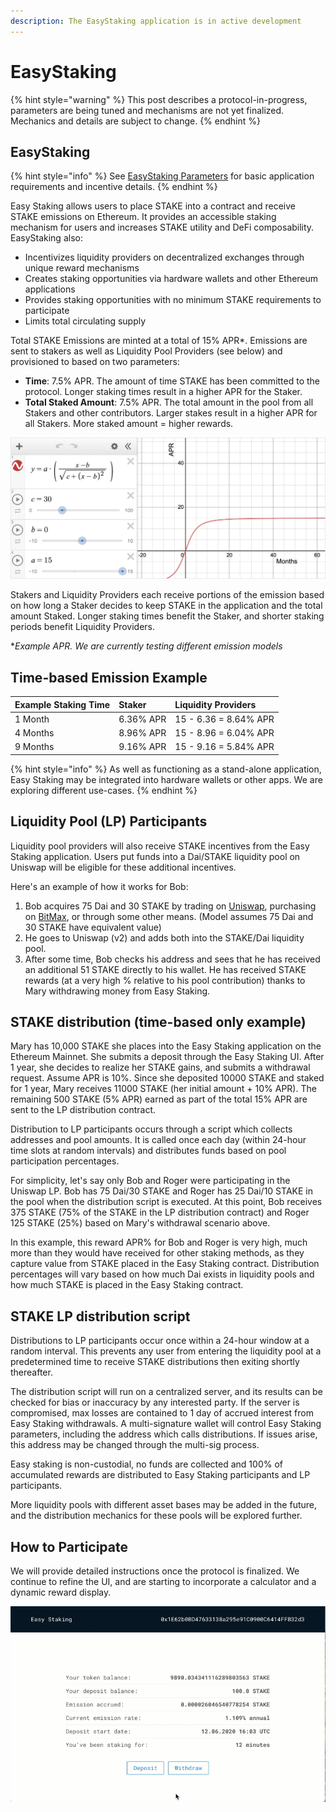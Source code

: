 ```yaml
---
description: The EasyStaking application is in active development
---
```


# EasyStaking

{% hint style="warning" %}
This post describes a protocol-in-progress, parameters are being tuned and mechanisms are not yet finalized.  Mechanics and details are subject to change.
{% endhint %}

## EasyStaking

{% hint style="info" %}
See [EasyStaking Parameters](easy-staking-parameters.md) for basic application requirements and incentive details.
{% endhint %}

Easy Staking allows users to place STAKE into a contract and receive STAKE emissions on Ethereum. It provides an accessible staking mechanism for users and increases STAKE utility and DeFi composability. EasyStaking also:

* Incentivizes liquidity providers on decentralized exchanges through unique reward mechanisms
* Creates staking opportunities via hardware wallets and other Ethereum applications
* Provides staking opportunities with no minimum STAKE requirements to participate
* Limits total circulating supply

Total STAKE Emissions are minted at a total of 15% APR\*. Emissions are sent to stakers as well as Liquidity Pool Providers \(see below\) and provisioned to based on two parameters:

* **Time**: 7.5% APR. The amount of time STAKE has been committed to the protocol. Longer staking times result in a higher APR for the Staker.
* **Total Staked Amount**: 7.5% APR. The total amount in the pool from all Stakers and other contributors. Larger stakes result in a higher APR for all Stakers. More staked amount = higher rewards.

![Sigmoid function for determining time-based APR. The parameters a,b,c will be defined before App launching.](../../.gitbook/assets/sigmoid-1.png)

Stakers and Liquidity Providers each receive portions of the emission based on how long a Staker decides to keep STAKE in the application and the total amount Staked. Longer staking times benefit the Staker, and shorter staking periods benefit Liquidity Providers.

\*_Example APR. We are currently testing different emission models_

## Time-based Emission Example

| Example Staking Time | Staker | Liquidity Providers |
| :--- | :--- | :--- |
| 1 Month | 6.36% APR | 15 - 6.36 = 8.64% APR |
| 4 Months | 8.96% APR | 15 - 8.96 = 6.04% APR |
| 9 Months | 9.16% APR | 15 - 9.16 = 5.84% APR |

{% hint style="info" %}
As well as functioning as a stand-alone application, Easy Staking may be integrated into hardware wallets or other apps. We are exploring different use-cases.
{% endhint %}

## Liquidity Pool \(LP\) Participants

Liquidity pool providers will also receive STAKE incentives from the Easy Staking application. Users put funds into a Dai/STAKE liquidity pool on Uniswap will be eligible for these additional incentives.

 Here's an example of how it works for Bob:

1. Bob acquires 75 Dai and 30 STAKE by trading on [Uniswap](https://uniswap.exchange/swap), purchasing on [BitMax](https://bitmax.io/), or through some other means. \(Model assumes 75 Dai and 30 STAKE have equivalent value\) 
2. He goes to Uniswap \(v2\) and adds both into the STAKE/Dai liquidity pool. 
3. After some time, Bob checks his address and sees that he has received an additional 51 STAKE directly to his wallet. He has received STAKE rewards \(at a very high % relative to his pool contribution\) thanks to Mary withdrawing money from Easy Staking.

## STAKE distribution \(time-based only example\)

Mary has 10,000 STAKE she places into the Easy Staking application on the Ethereum Mainnet. She submits a deposit through the Easy Staking UI. After 1 year, she decides to realize her STAKE gains, and submits a withdrawal request. Assume APR is 10%. Since she deposited 10000 STAKE and staked for 1 year, Mary receives 11000 STAKE \(her initial amount + 10% APR\).  The remaining 500 STAKE \(5% APR\) earned as part of the total 15% APR are sent to the LP distribution contract.

Distribution to LP participants occurs through a script which collects addresses and pool amounts. It is called once each day \(within 24-hour time slots at random intervals\) and distributes funds based on pool participation percentages.

For simplicity, let's say only Bob and Roger were participating in the Uniswap LP. Bob has 75 Dai/30 STAKE and Roger has 25 Dai/10 STAKE in the pool when the distribution script is executed.  At this point, Bob receives 375 STAKE \(75% of the STAKE in the LP distribution contract\) and Roger 125 STAKE \(25%\) based on Mary's withdrawal scenario above.

In this example, this reward APR%  for Bob and Roger is very high, much more than they would have received for other staking methods, as they capture value from STAKE placed in the Easy Staking contract.  Distribution percentages will vary based on how much Dai exists in liquidity pools and how much STAKE is placed in the Easy Staking contract. 

## STAKE LP distribution script

Distributions to LP participants occur once within a 24-hour window at a random interval. This prevents any user from entering the liquidity pool at a predetermined time to receive STAKE distributions then exiting shortly thereafter.

The distribution script will run on a centralized server, and its results can be checked for bias or inaccuracy by any interested party. If the server is compromised, max losses are contained to 1 day of accrued interest from Easy Staking withdrawals. A multi-signature wallet will control Easy Staking parameters, including the address which calls distributions. If issues arise, this address may be changed through the multi-sig process.

Easy staking is non-custodial, no funds are collected and 100% of accumulated rewards are distributed to Easy Staking participants and LP participants.

More liquidity pools with different asset bases may be added in the future, and the distribution mechanics for these pools will be explored further.

## How to Participate

We will provide detailed instructions once the protocol is finalized.  We continue to refine the UI, and are starting to incorporate a calculator and a dynamic reward display.

![Test application \(Emission in hours rather than days\)](../../.gitbook/assets/easystaking-beta.gif)

